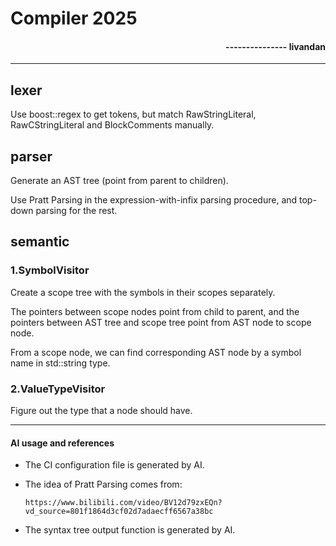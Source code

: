 # Compiler 2025

#### <div align="right">--------------- livandan</div>

---

## lexer

Use boost::regex to get tokens, but match RawStringLiteral,
RawCStringLiteral and BlockComments manually.

## parser

Generate an AST tree (point from parent to children).

Use Pratt Parsing in the expression-with-infix parsing procedure,
and top-down parsing for the rest.

## semantic

### 1.SymbolVisitor

Create a scope tree with the symbols in their scopes separately.

The pointers between scope nodes point from child to parent,
and the pointers between AST tree and scope tree point from
AST node to scope node.

From a scope node, we can find corresponding AST node by a
symbol name in std::string type.

### 2.ValueTypeVisitor

Figure out the type that a node should have.

---

#### AI usage and references

* The CI configuration file is generated by AI.

* The idea of Pratt Parsing comes from:

      https://www.bilibili.com/video/BV12d79zxEQn?vd_source=801f1864d3cf02d7adaecff6567a38bc

* The syntax tree output function is generated by AI.